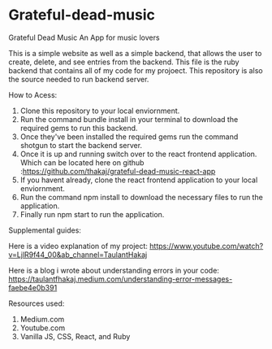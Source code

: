 # Grateful-dead-music

Grateful Dead Music An App for music lovers

This is a simple website as well as a simple backend, that allows the user to create, delete, and see entries from the backend. This file is the ruby backend that contains all of my code for my projoect. This repository is also the source needed to run backend server.

How to Acess:

1. Clone this repository to your local enviornment. 
2. Run the command bundle install in your terminal to download the required gems to run this backend.
3. Once they've been installed the required gems run the command shotgun to start the backend server.
4. Once it is up and running switch over to the react frontend application. Which can be located here on github :https://github.com/thakaj/grateful-dead-music-react-app
5. If you havent already, clone the react frontend application to your local enviornment.
6. Run the command npm install to download the necessary files to run the application.
7. Finally run npm start to run the application.


Supplemental guides:

Here is a video explanation of my project: https://www.youtube.com/watch?v=LjlR9f44_00&ab_channel=TaulantHakaj

Here is a blog i wrote about understanding errors in your code: https://taulantfhakaj.medium.com/understanding-error-messages-faebe4e0b391

Resources used:
1. Medium.com
2. Youtube.com
3. Vanilla JS, CSS, React, and Ruby
